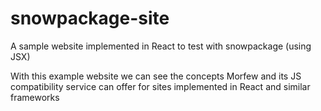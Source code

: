 # snowpackage-site
A sample website implemented in React to test with snowpackage (using JSX)

With this example website we can see the concepts Morfew and its JS compatibility service can offer for sites implemented in
React and similar frameworks
